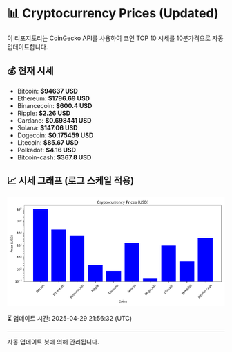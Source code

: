 
# 📊 Cryptocurrency Prices (Updated)

이 리포지토리는 CoinGecko API를 사용하여 코인 TOP 10 시세를 10분가격으로 자동 업데이트합니다.

## 💰 현재 시세
- Bitcoin: **$94637 USD**
- Ethereum: **$1796.69 USD**
- Binancecoin: **$600.4 USD**
- Ripple: **$2.26 USD**
- Cardano: **$0.698441 USD**
- Solana: **$147.06 USD**
- Dogecoin: **$0.175459 USD**
- Litecoin: **$85.67 USD**
- Polkadot: **$4.16 USD**
- Bitcoin-cash: **$367.8 USD**

## 📈 시세 그래프 (로그 스케일 적용)
![Crypto Prices](crypto_prices.png)

⏳ 업데이트 시간: 2025-04-29 21:56:32 (UTC)

---
자동 업데이트 봇에 의해 관리됩니다.
